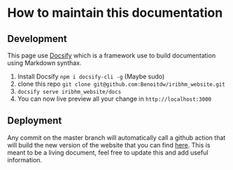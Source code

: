 # How to maintain this documentation

## Development

This page use [Docsify](https://docsify.js.org/#/?id=docsify) which is a framework use to build documentation using Markdown synthax.

1. Install Docsify `npm i docsify-cli -g` (Maybe sudo)
2. clone this repo `git clone git@github.com:Benoitdw/iribhm_website.git`
3. `docsify serve iribhm_website/docs` 
4. You can now live preview all your change in `http://localhost:3000`


## Deployment

Any commit on the master branch will automatically call a github action that will build the new version of the website that you can find [here](https://benoitdw.github.io/iribhm_website/#/). This is meant to be a living document, feel free to update this and add useful information.